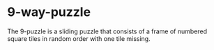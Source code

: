 # 9-way-puzzle
The 9-puzzle is a sliding puzzle that consists of a frame of numbered square tiles in random order with one tile missing.
